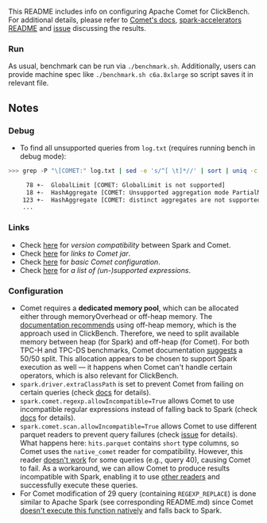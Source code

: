 This README includes info on configuring Apache Comet for ClickBench. For additional details, please refer to [Comet's docs](https://datafusion.apache.org/comet/user-guide/overview.html), [spark-accelerators README](../spark/README-accelerators.md) and [issue](https://github.com/apache/datafusion-comet/issues/2035) discussing the results.

### Run

As usual, benchmark can be run via `./benchmark.sh`. Additionally, users can provide machine spec like `./benchmark.sh c6a.8xlarge` so script saves it in relevant file.

## Notes

### Debug

- To find all unsupported queries from `log.txt` (requires running bench in debug mode):
```bash
>>> grep -P "\[COMET:" log.txt | sed -e 's/^[ \t]*//' | sort | uniq -c

     78 +-  GlobalLimit [COMET: GlobalLimit is not supported]
     18 +-  HashAggregate [COMET: Unsupported aggregation mode PartialMerge]
    123 +-  HashAggregate [COMET: distinct aggregates are not supported]
    ...
```

### Links

- Check [here](https://datafusion.apache.org/comet/user-guide/installation.html#supported-spark-versions) for _version compatibility_ between Spark and Comet.
- Check [here](https://datafusion.apache.org/comet/user-guide/installation.html#using-a-published-jar-file) for _links to Comet jar_.
- Check [here](https://datafusion.apache.org/comet/user-guide/installation.html#run-spark-shell-with-comet-enabled) for _basic Comet configuration_.
- Check [here](https://github.com/apache/datafusion-comet/blob/main/docs/spark_expressions_support.md?plain=1) for _a list of (un-)supported expressions_.

### Configuration

- Comet requires a __dedicated memory pool__, which can be allocated either through memoryOverhead or off-heap memory. The [documentation recommends](https://datafusion.apache.org/comet/user-guide/tuning.html#configuring-comet-memory-in-off-heap-mode) using off-heap memory, which is the approach used in ClickBench.
Therefore, we need to split available memory between heap (for Spark) and off-heap (for Comet). For both TPC-H and TPC-DS benchmarks, Comet documentation [suggests](https://datafusion.apache.org/comet/contributor-guide/benchmarking.html) a 50/50 split. This allocation appears to be chosen to support Spark execution as well — it happens when Comet can't handle certain operators, which is also relevant for ClickBench.
- `spark.driver.extraClassPath` is set to prevent Comet from failing on certain queries (check [docs](https://datafusion.apache.org/comet/user-guide/installation.html#additional-configuration) for details).
- `spark.comet.regexp.allowIncompatible=True` allows Comet to use incompatible regular expressions instead of falling back to Spark (check [docs](https://datafusion.apache.org/comet/user-guide/compatibility.html#regular-expressions) for details).
- `spark.comet.scan.allowIncompatible=True` allows Comet to use different parquet readers to prevent query failures (check [issue](https://github.com/apache/datafusion-comet/issues/2035#issuecomment-3090666597) for details). <br>
What happens here: `hits.parquet` contains `short` type columns, so Comet uses the `native_comet` reader for compatibility. However, this reader [doesn't work](https://github.com/apache/datafusion-comet/issues/2038) for some queries (e.g., query 40), causing Comet to fail. As a workaround, we can allow Comet to produce results incompatible with Spark, enabling it to use [other readers](https://datafusion.apache.org/comet/user-guide/compatibility.html#parquet-scans) and successfully execute these queries.
- For Comet modification of 29 query (containing `REGEXP_REPLACE`) is done similar to Apache Spark (see corresponding README.md) since Comet [doesn't execute this function natively](https://github.com/apache/datafusion-comet/blob/1c462bc6c41b05e69b0ea7dd658e135648deff6c/docs/spark_expressions_support.md?plain=1#L420) and falls back to Spark.
